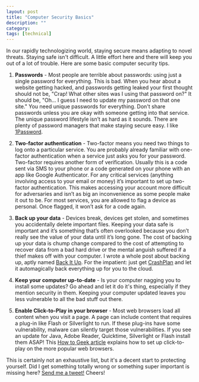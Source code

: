 ```yaml
---
layout: post
title: "Computer Security Basics"
description: ""
category: 
tags: [technical]
---
```


In our rapidly technologizing world, staying secure means adapting to novel threats. Staying safe isn't difficult. A little effort here and there will keep you out of a lot of trouble. Here are some basic computer security tips.

1. **Passwords** - Most people are terrible about passwords: using just a single password for everything. This is bad. When you hear about a website getting hacked, and passwords getting leaked your first thought should not be, "Crap! What other sites was I using that password on?" It should be, "Oh... I guess I need to update my password on that one site." You need unique passwords for everything. Don't share passwords unless you are okay with someone getting into that service. The unique password lifestyle isn’t as hard as it sounds. There are plenty of password managers that make staying secure easy. I like [1Password][1].

2. **Two-factor authentication** - Two-factor means you need two things to log onto a particular service. You are probably already familiar with one-factor authentication when a service just asks you for your password. Two-factor requires another form of verification. Usually this is a code sent via SMS to your phone or a code generated on your phone with an app like Google Authenticator. For any critical services (anything involving access to your email or money) it’s important to set up two-factor authentication. This makes accessing your account more difficult for adversaries and isn’t as big an inconvenience as some people make it out to be. For most services, you are allowed to flag a device as personal. Once flagged, it won’t ask for a code again.

3. **Back up your data** - Devices break, devices get stolen, and sometimes you accidentally delete important files. Keeping your data safe is important and it’s something that’s often overlooked because you don’t really see the value of your data until it’s long gone. The cost of backing up your data is chump change compared to the cost of attempting to recover data from a bad hard drive or the mental anguish suffered if a thief makes off with your computer. I wrote a whole post about backing up, aptly named [Back It Up][2]. For the impatient: just get [CrashPlan][3] and let it automagically back everything up for you to the cloud.

4. **Keep your computer up-to-date** - Is your computer nagging you to install some updates? Go ahead and let it do it's thing, especially if they mention security in them. Keeping your computer updated leaves you less vulnerable to all the bad stuff out there.

5. **Enable Click-to-Play in your browser** - Most web browsers load all content when you visit a page. A page can include content that requires a plug-in like Flash or Silverlight to run. If these plug-ins have some vulnerability, malware can silently target those vulnerabilities. If you see an update for Java, Adobe Reader, Quicktime, Silverlight or Flash install them ASAP! This [How to Geek article][4] explains how to set up click-to-play on the more popular web browsers.

This is certainly not an exhaustive list, but it's a decent start to protecting yourself. Did I get something totally wrong or something super important is missing here? [Send me a tweet!](https://twitter.com/markmcerqueira) Cheers!

[1]: https://agilebits.com/onepassword
[2]: http://mark.gg/2014/01/24/back-it-up/
[3]: https://www.code42.com/crashplan/
[4]: http://www.howtogeek.com/188059/how-to-enable-click-to-play-plugins-in-every-web-browser/

